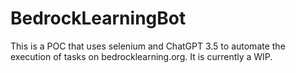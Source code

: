 # BedrockLearningBot

This is a POC that uses selenium and ChatGPT 3.5 to automate the execution of tasks on bedrocklearning.org. It is currently a WIP.
